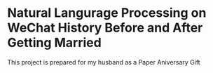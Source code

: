 # Natural Langurage Processing on WeChat History Before and After Getting Married
This project is prepared for my husband as a Paper Aniversary Gift 
